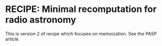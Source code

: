 RECIPE: Minimal recomputation for radio astronomy
=================================================

This is version 2 of recipe which focuses on memoization. See the PASP
article.

